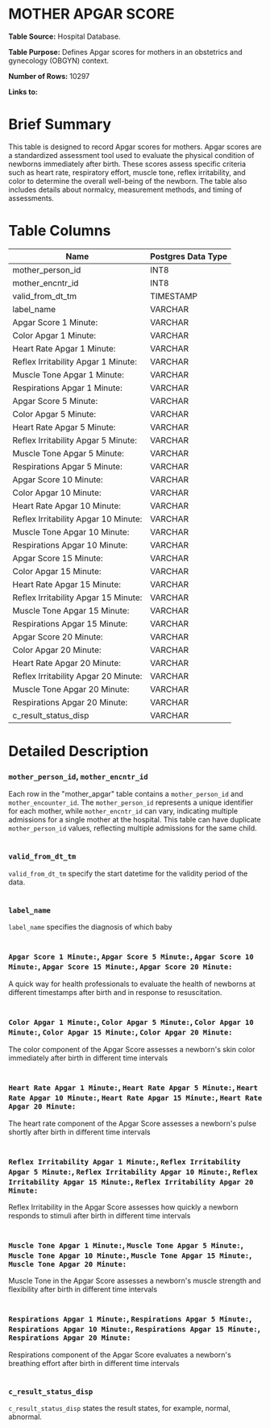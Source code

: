 <h1><b>MOTHER APGAR SCORE</h1></b>

**Table Source:** Hospital Database.

**Table Purpose:** Defines Apgar scores for mothers in an obstetrics and gynecology (OBGYN) context.

**Number of Rows:** 10297

**Links to:**
<!-- * PATIENTS on `SUBJECT_ID` -->

# Brief Summary

This table is designed to record Apgar scores for mothers. Apgar scores are a standardized assessment tool used to evaluate the physical condition of newborns immediately after birth. These scores assess specific criteria such as heart rate, respiratory effort, muscle tone, reflex irritability, and color to determine the overall well-being of the newborn. The table also includes details about normalcy, measurement methods, and timing of assessments.

# Table Columns

Name | Postgres Data Type
---- | -----------------
mother\_person\_id | INT8
mother\_encntr\_id | INT8
valid\_from\_dt\_tm | TIMESTAMP
label\_name | VARCHAR              
Apgar Score 1 Minute: | VARCHAR              
Color Apgar 1 Minute: | VARCHAR              
Heart Rate Apgar 1 Minute: | VARCHAR              
Reflex Irritability Apgar 1 Minute: | VARCHAR              
Muscle Tone Apgar 1 Minute: | VARCHAR              
Respirations Apgar 1 Minute: | VARCHAR              
Apgar Score 5 Minute: | VARCHAR              
Color Apgar 5 Minute: | VARCHAR              
Heart Rate Apgar 5 Minute: | VARCHAR              
Reflex Irritability Apgar 5 Minute: | VARCHAR              
Muscle Tone Apgar 5 Minute: | VARCHAR              
Respirations Apgar 5 Minute: | VARCHAR              
Apgar Score 10 Minute: | VARCHAR              
Color Apgar 10 Minute: | VARCHAR              
Heart Rate Apgar 10 Minute: | VARCHAR              
Reflex Irritability Apgar 10 Minute:| VARCHAR              
Muscle Tone Apgar 10 Minute: | VARCHAR              
Respirations Apgar 10 Minute: | VARCHAR              
Apgar Score 15 Minute: | VARCHAR              
Color Apgar 15 Minute: | VARCHAR              
Heart Rate Apgar 15 Minute: | VARCHAR              
Reflex Irritability Apgar 15 Minute:| VARCHAR              
Muscle Tone Apgar 15 Minute: | VARCHAR              
Respirations Apgar 15 Minute: | VARCHAR              
Apgar Score 20 Minute: | VARCHAR              
Color Apgar 20 Minute: | VARCHAR              
Heart Rate Apgar 20 Minute: | VARCHAR              
Reflex Irritability Apgar 20 Minute:| VARCHAR              
Muscle Tone Apgar 20 Minute: | VARCHAR              
Respirations Apgar 20 Minute: | VARCHAR
c\_result\_status\_disp | VARCHAR

# Detailed Description

### `mother_person_id`, `mother_encntr_id`
Each row in the "mother_apgar" table contains a `mother_person_id` and `mother_encounter_id`. The `mother_person_id` represents a unique identifier for each mother, while `mother_encntr_id` can vary, indicating multiple admissions for a single mother at the hospital. This table can have duplicate `mother_person_id` values, reflecting multiple admissions for the same child.
<br></br>

### `valid_from_dt_tm`
`valid_from_dt_tm` specify the start datetime for the validity period of the data.
<br></br>

### `label_name`
`label_name` specifies the diagnosis of which baby
<br></br>

### `Apgar Score 1 Minute:`, `Apgar Score 5 Minute:`, `Apgar Score 10 Minute:`, `Apgar Score 15 Minute:`, `Apgar Score 20 Minute:`
A quick way for health professionals to evaluate the health of newborns at different timestamps after birth and in response to resuscitation.
<br></br>

### `Color Apgar 1 Minute:`, `Color Apgar 5 Minute:`, `Color Apgar 10 Minute:`, `Color Apgar 15 Minute:`, `Color Apgar 20 Minute:`
The color component of the Apgar Score assesses a newborn's skin color immediately after birth in different time intervals
<br></br>

### `Heart Rate Apgar 1 Minute:`, `Heart Rate Apgar 5 Minute:`, `Heart Rate Apgar 10 Minute:`, `Heart Rate Apgar 15 Minute:`, `Heart Rate Apgar 20 Minute:`
The heart rate component of the Apgar Score assesses a newborn's pulse shortly after birth in different time intervals
<br></br>

### `Reflex Irritability Apgar 1 Minute:`, `Reflex Irritability Apgar 5 Minute:`, `Reflex Irritability Apgar 10 Minute:`, `Reflex Irritability Apgar 15 Minute:`, `Reflex Irritability Apgar 20 Minute:`
Reflex Irritability in the Apgar Score assesses how quickly a newborn responds to stimuli after birth in different time intervals
<br></br>

### `Muscle Tone Apgar 1 Minute:`, `Muscle Tone Apgar 5 Minute:`, `Muscle Tone Apgar 10 Minute:`, `Muscle Tone Apgar 15 Minute:`, `Muscle Tone Apgar 20 Minute:`
Muscle Tone in the Apgar Score assesses a newborn's muscle strength and flexibility after birth in different time intervals
<br></br>

### `Respirations Apgar 1 Minute:`, `Respirations Apgar 5 Minute:`, `Respirations Apgar 10 Minute:`, `Respirations Apgar 15 Minute:`, `Respirations Apgar 20 Minute:`
Respirations component of the Apgar Score evaluates a newborn's breathing effort after birth in different time intervals
<br></br>

### `c_result_status_disp`
`c_result_status_disp` states the result states, for example, normal, abnormal.
<br></br>




